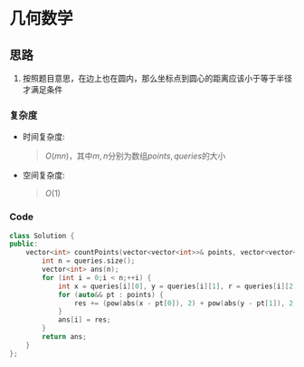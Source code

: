 # 几何数学
## 思路
1. 按照题目意思，在边上也在圆内，那么坐标点到圆心的距离应该小于等于半径才满足条件

### 复杂度
- 时间复杂度:
  > $O(mn)$，其中$m,n$分别为数组$points,queries$的大小
- 空间复杂度:
  > $O(1)$

### Code
```C++ []
class Solution {
public:
    vector<int> countPoints(vector<vector<int>>& points, vector<vector<int>>& queries) {
        int n = queries.size();
        vector<int> ans(n);
        for (int i = 0;i < n;++i) {
            int x = queries[i][0], y = queries[i][1], r = queries[i][2], res = 0;
            for (auto&& pt : points) {
                res += (pow(abs(x - pt[0]), 2) + pow(abs(y - pt[1]), 2)) <= pow(r, 2);
            }
            ans[i] = res;
        }
        return ans;
    }
};
```